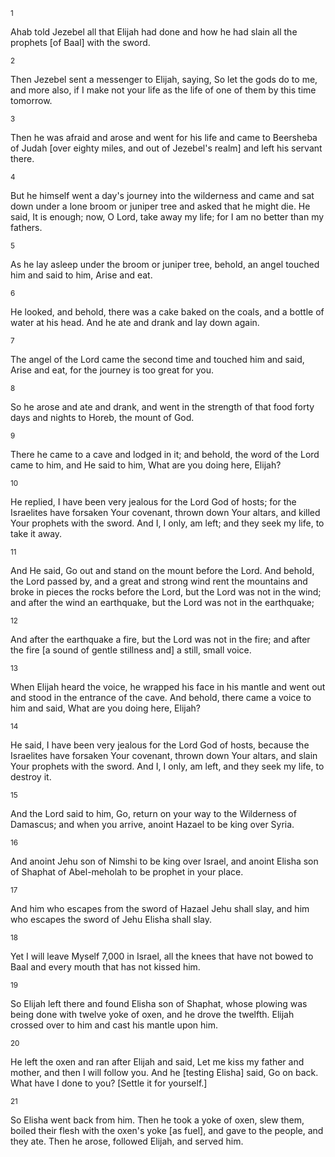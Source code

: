 <sup>1</sup> 

Ahab told Jezebel all that Elijah had done and how he had slain all the prophets [of Baal] with the sword. 

<sup>2</sup> 

Then Jezebel sent a messenger to Elijah, saying, So let the gods do to me, and more also, if I make not your life as the life of one of them by this time tomorrow. 

<sup>3</sup> 

Then he was afraid and arose and went for his life and came to Beersheba of Judah [over eighty miles, and out of Jezebel's realm] and left his servant there. 

<sup>4</sup> 

But he himself went a day's journey into the wilderness and came and sat down under a lone broom or juniper tree and asked that he might die. He said, It is enough; now, O Lord, take away my life; for I am no better than my fathers. 

<sup>5</sup> 

As he lay asleep under the broom or juniper tree, behold, an angel touched him and said to him, Arise and eat. 

<sup>6</sup> 

He looked, and behold, there was a cake baked on the coals, and a bottle of water at his head. And he ate and drank and lay down again. 

<sup>7</sup> 

The angel of the Lord came the second time and touched him and said, Arise and eat, for the journey is too great for you. 

<sup>8</sup> 

So he arose and ate and drank, and went in the strength of that food forty days and nights to Horeb, the mount of God. 

<sup>9</sup> 

There he came to a cave and lodged in it; and behold, the word of the Lord came to him, and He said to him, What are you doing here, Elijah? 

<sup>10</sup> 

He replied, I have been very jealous for the Lord God of hosts; for the Israelites have forsaken Your covenant, thrown down Your altars, and killed Your prophets with the sword. And I, I only, am left; and they seek my life, to take it away. 

<sup>11</sup> 

And He said, Go out and stand on the mount before the Lord. And behold, the Lord passed by, and a great and strong wind rent the mountains and broke in pieces the rocks before the Lord, but the Lord was not in the wind; and after the wind an earthquake, but the Lord was not in the earthquake; 

<sup>12</sup> 

And after the earthquake a fire, but the Lord was not in the fire; and after the fire [a sound of gentle stillness and] a still, small voice. 

<sup>13</sup> 

When Elijah heard the voice, he wrapped his face in his mantle and went out and stood in the entrance of the cave. And behold, there came a voice to him and said, What are you doing here, Elijah? 

<sup>14</sup> 

He said, I have been very jealous for the Lord God of hosts, because the Israelites have forsaken Your covenant, thrown down Your altars, and slain Your prophets with the sword. And I, I only, am left, and they seek my life, to destroy it. 

<sup>15</sup> 

And the Lord said to him, Go, return on your way to the Wilderness of Damascus; and when you arrive, anoint Hazael to be king over Syria. 

<sup>16</sup> 

And anoint Jehu son of Nimshi to be king over Israel, and anoint Elisha son of Shaphat of Abel-meholah to be prophet in your place. 

<sup>17</sup> 

And him who escapes from the sword of Hazael Jehu shall slay, and him who escapes the sword of Jehu Elisha shall slay. 

<sup>18</sup> 

Yet I will leave Myself 7,000 in Israel, all the knees that have not bowed to Baal and every mouth that has not kissed him. 

<sup>19</sup> 

So Elijah left there and found Elisha son of Shaphat, whose plowing was being done with twelve yoke of oxen, and he drove the twelfth. Elijah crossed over to him and cast his mantle upon him. 

<sup>20</sup> 

He left the oxen and ran after Elijah and said, Let me kiss my father and mother, and then I will follow you. And he [testing Elisha] said, Go on back. What have I done to you? [Settle it for yourself.] 

<sup>21</sup> 

So Elisha went back from him. Then he took a yoke of oxen, slew them, boiled their flesh with the oxen's yoke [as fuel], and gave to the people, and they ate. Then he arose, followed Elijah, and served him.